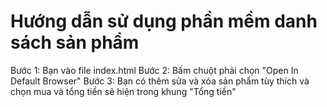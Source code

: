 # Hướng dẫn sử dụng phần mềm danh sách sản phẩm
Bước 1: Bạn vào file index.html
Bước 2: Bấm chuột phải chọn "Open In Default Browser"
Bước 3: Bạn có thêm sửa và xóa sản phẩm tùy thích và chọn mua và tổng tiền sẽ hiện trong khung "Tổng tiền"

